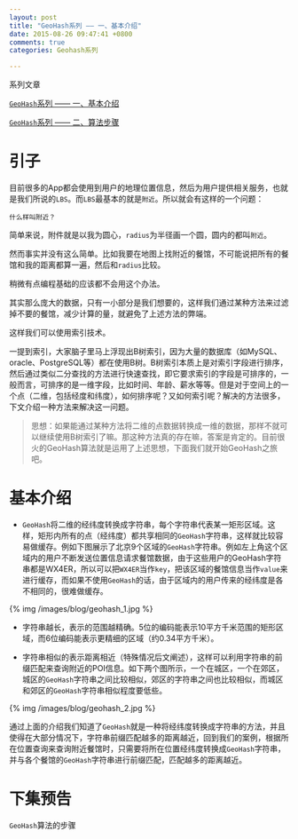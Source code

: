 ```yaml
---
layout: post
title: "GeoHash系列 —— 一、基本介绍"
date: 2015-08-26 09:47:41 +0800
comments: true
categories: Geohash系列

---
```


系列文章

[`GeoHash`系列 —— 一、基本介绍](http://historyzhang.github.io/2015/08/26/2015-08-26-geohash-xi-lie-zhi-yi-ji-ben-jie-shao/)

[`GeoHash`系列 —— 二、算法步骤](http://historyzhang.github.io/2015/08/27/2015-08-27-geohash-xi-lie-er-suan-fa-bu-zou/)

# 引子

目前很多的App都会使用到用户的地理位置信息，然后为用户提供相关服务，也就是我们所说的`LBS`。而`LBS`最基本的就是`附近`。所以就会有这样的一个问题：

`什么样叫附近？`

简单来说，附件就是以我为圆心，`radius`为半径画一个圆，圆内的都叫`附近`。

然而事实并没有这么简单。比如我要在地图上找附近的餐馆，不可能说把所有的餐馆和我的距离都算一遍，然后和`radius`比较。

稍微有点编程基础的应该都不会用这个办法。

其实那么庞大的数据，只有一小部分是我们想要的，这样我们通过某种方法来过滤掉不要的餐馆，减少计算的量，就避免了上述方法的弊端。

这样我们可以使用索引技术。

<!--more-->
一提到索引，大家脑子里马上浮现出B树索引，因为大量的数据库（如MySQL、oracle、PostgreSQL等）都在使用B树。B树索引本质上是对索引字段进行排序，然后通过类似二分查找的方法进行快速查找，即它要求索引的字段是可排序的，一般而言，可排序的是一维字段，比如时间、年龄、薪水等等。但是对于空间上的一个点（二维，包括经度和纬度），如何排序呢？又如何索引呢？解决的方法很多，下文介绍一种方法来解决这一问题。

>思想：如果能通过某种方法将二维的点数据转换成一维的数据，那样不就可以继续使用B树索引了嘛。那这种方法真的存在嘛，答案是肯定的。目前很火的GeoHash算法就是运用了上述思想，下面我们就开始GeoHash之旅吧。

# 基本介绍
* `GeoHash`将二维的经纬度转换成字符串，每个字符串代表某一矩形区域。这样，矩形内所有的点（经纬度）都共享相同的`GeoHash`字符串，这样就比较容易做缓存。例如下图展示了北京9个区域的`GeoHash`字符串。例如左上角这个区域内的用户不断发送位置信息请求餐馆数据，由于这些用户的GeoHash字符串都是WX4ER，所以可以把`WX4ER`当作`key`，把该区域的餐馆信息当作`value`来进行缓存，而如果不使用`GeoHash`的话，由于区域内的用户传来的经纬度是各不相同的，很难做缓存。

{% img /images/blog/geohash_1.jpg %}

* 字符串越长，表示的范围越精确。5位的编码能表示10平方千米范围的矩形区域，而6位编码能表示更精细的区域（约0.34平方千米）。

* 字符串相似的表示距离相近（特殊情况后文阐述），这样可以利用字符串的前缀匹配来查询附近的POI信息。如下两个图所示，一个在城区，一个在郊区，城区的`GeoHash`字符串之间比较相似，郊区的字符串之间也比较相似，而城区和郊区的`GeoHash`字符串相似程度要低些。

{% img /images/blog/geohash_2.jpg %}

通过上面的介绍我们知道了`GeoHash`就是一种将经纬度转换成字符串的方法，并且使得在大部分情况下，字符串前缀匹配越多的距离越近，回到我们的案例，根据所在位置查询来查询附近餐馆时，只需要将所在位置经纬度转换成`GeoHash`字符串，并与各个餐馆的`GeoHash`字符串进行前缀匹配，匹配越多的距离越近。

# 下集预告

`GeoHash`算法的步骤

